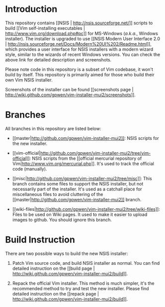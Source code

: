 # Introduction

This repository contains [[NSIS | http://nsis.sourceforge.net/]] scripts to
build [[Vim self-installing executables | http://www.vim.org/download.php#pc]]
for MS-Windows (*a.k.a.*, Windows installer).  The installer is upgraded to
use [[NSIS Modern User Interface 2.0 |
http://nsis.sourceforge.net/Docs/Modern%20UI%202/Readme.html]], which provides
a user interface for NSIS installers with a modern wizard style, similar to
the wizards of recent Windows versions.  You can check the above link for
detailed description and screenshots.

Please note code in this repository is a subset of Vim codebase, it won't
build by itself.  This repository is primarily aimed for those who build their
own Vim NSIS installer.

Screenshots of the installer can be found [[screenshots page |
http://wiki.github.com/gpwen/vim-installer-mui2/screenshots]].

# Branches

All branches in this repository are listed below:

* [[master|http://github.com/gpwen/vim-installer-mui2]]:
  NSIS scripts for the new installer.

* [[vim-official|http://github.com/gpwen/vim-installer-mui2/tree/vim-official]]:
  NSIS scripts from the [[official mercurial repository of
  Vim|http://www.vim.org/mercurial.php]].  It's used to track the official
  code (manually).

* [[misc|http://github.com/gpwen/vim-installer-mui2/tree/misc]]:
  This branch contains some files to support the NSIS installer, but not
  necessarily part of the installer.  It's used as a catchall place for
  miscellaneous files to avoid cluttering of the
  [[master|http://github.com/gpwen/vim-installer-mui2]] branch.

* [[wiki-files|http://github.com/gpwen/vim-installer-mui2/tree/wiki-files]]:
  Files to be used on Wiki pages.  It used to make it easier to upload images
  to github.  You should ignore this branch.

# Build Instruction

There are two possible ways to build the new NSIS installer:

1.  Patch Vim source code, and build NSIS installer as normal.  You can find
    detailed instruction on the [[build page |
    http://wiki.github.com/gpwen/vim-installer-mui2/build]].

2.  Repack the official Vim installer.  This method is much simpler, it's the
    recommended method to try and test the new installer.  Please find
    detailed instruction on the [[repack page |
    http://wiki.github.com/gpwen/vim-installer-mui2/build]].
